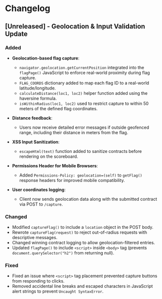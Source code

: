 # Changelog

## [Unreleased] - Geolocation & Input Validation Update

### Added
- **Geolocation-based flag capture**:
  - `navigator.geolocation.getCurrentPosition` integrated into the `flagPage()` JavaScript to enforce real-world proximity during flag capture.
  - `FLAG_COORDS` dictionary added to map each flag ID to a real-world latitude/longitude.
  - `calculateDistance(loc1, loc2)` helper function added using the haversine formula.
  - `isWithinRadius(loc1, loc2)` used to restrict capture to within 50 meters of the defined flag coordinates.

- **Distance feedback**:
  - Users now receive detailed error messages if outside geofenced range, including their distance in meters from the flag.

- **XSS Input Sanitization**:
  - `escapeHtml(text)` function added to sanitize contracts before rendering on the scoreboard.

- **Permissions Header for Mobile Browsers**:
  - Added `Permissions-Policy: geolocation=(self)` to `getFlag()` response headers for improved mobile compatibility.

- **User coordinates logging**:
  - Client now sends geolocation data along with the submitted contract via POST to `/capture`.

### Changed
- Modified `captureFlag()` to include a `location` object in the POST body.
- Rewrote `captureFlag(request)` to reject out-of-radius requests with descriptive messages.
- Changed winning contract logging to allow geolocation-filtered entries.
- Updated `flagPage()` to include `<script>` inside `<body>` tag (prevents `document.querySelector("h2")` from returning null).

### Fixed
- Fixed an issue where `<script>` tag placement prevented capture buttons from responding to clicks.
- Removed accidental line breaks and escaped characters in JavaScript alert strings to prevent `Uncaught SyntaxError`.